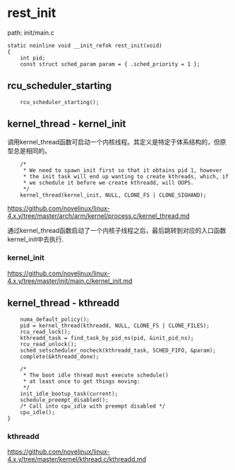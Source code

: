 rest_init
========================================

path: init/main.c
```
static noinline void __init_refok rest_init(void)
{
    int pid;
    const struct sched_param param = { .sched_priority = 1 };
```

rcu_scheduler_starting
----------------------------------------

```
    rcu_scheduler_starting();
```

kernel_thread - kernel_init
----------------------------------------

调用kernel_thread函数可启动一个内核线程。其定义是特定于体系结构的，但原型总是相同的。

```
    /*
     * We need to spawn init first so that it obtains pid 1, however
     * the init task will end up wanting to create kthreads, which, if
     * we schedule it before we create kthreadd, will OOPS.
     */
    kernel_thread(kernel_init, NULL, CLONE_FS | CLONE_SIGHAND);
```

https://github.com/novelinux/linux-4.x.y/tree/master/arch/arm/kernel/process.c/kernel_thread.md

通过kernel_thread函数启动了一个内核子线程之后，最后跳转到对应的入口函数kernel_init中去执行.

### kernel_init

https://github.com/novelinux/linux-4.x.y/tree/master/init/main.c/kernel_init.md

kernel_thread - kthreadd
----------------------------------------

```
    numa_default_policy();
    pid = kernel_thread(kthreadd, NULL, CLONE_FS | CLONE_FILES);
    rcu_read_lock();
    kthreadd_task = find_task_by_pid_ns(pid, &init_pid_ns);
    rcu_read_unlock();
    sched_setscheduler_nocheck(kthreadd_task, SCHED_FIFO, &param);
    complete(&kthreadd_done);

    /*
     * The boot idle thread must execute schedule()
     * at least once to get things moving:
     */
    init_idle_bootup_task(current);
    schedule_preempt_disabled();
    /* Call into cpu_idle with preempt disabled */
    cpu_idle();
}
```

### kthreadd

https://github.com/novelinux/linux-4.x.y/tree/master/kernel/kthread.c/kthreadd.md